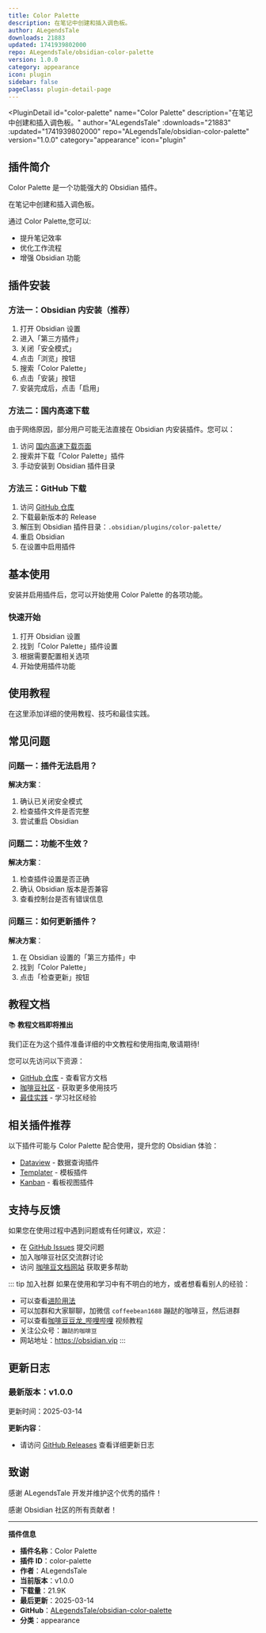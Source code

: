 ```yaml
---
title: Color Palette
description: 在笔记中创建和插入调色板。
author: ALegendsTale
downloads: 21883
updated: 1741939802000
repo: ALegendsTale/obsidian-color-palette
version: 1.0.0
category: appearance
icon: plugin
sidebar: false
pageClass: plugin-detail-page
---
```


<PluginDetail
  id="color-palette"
  name="Color Palette"
  description="在笔记中创建和插入调色板。"
  author="ALegendsTale"
  :downloads="21883"
  :updated="1741939802000"
  repo="ALegendsTale/obsidian-color-palette"
  version="1.0.0"
  category="appearance"
  icon="plugin"
>

<!-- AUTO_GENERATED_START -->
## 插件简介

Color Palette 是一个功能强大的 Obsidian 插件。

在笔记中创建和插入调色板。

通过 Color Palette,您可以:

- 提升笔记效率
- 优化工作流程
- 增强 Obsidian 功能

<!-- AUTO_GENERATED_END -->

<!-- AUTO_GENERATED_START -->
## 插件安装

### 方法一：Obsidian 内安装（推荐）

1. 打开 Obsidian 设置
2. 进入「第三方插件」
3. 关闭「安全模式」
4. 点击「浏览」按钮
5. 搜索「Color Palette」
6. 点击「安装」按钮
7. 安装完成后，点击「启用」

### 方法二：国内高速下载

由于网络原因，部分用户可能无法直接在 Obsidian 内安装插件。您可以：

1. 访问 [国内高速下载页面](/zh/documentation/obsidian-plugins-download.html)
2. 搜索并下载「Color Palette」插件
3. 手动安装到 Obsidian 插件目录

### 方法三：GitHub 下载

1. 访问 [GitHub 仓库](https://github.com/ALegendsTale/obsidian-color-palette)
2. 下载最新版本的 Release
3. 解压到 Obsidian 插件目录：`.obsidian/plugins/color-palette/`
4. 重启 Obsidian
5. 在设置中启用插件

## 基本使用

安装并启用插件后，您可以开始使用 Color Palette 的各项功能。

### 快速开始

1. 打开 Obsidian 设置
2. 找到「Color Palette」插件设置
3. 根据需要配置相关选项
4. 开始使用插件功能

<!-- AUTO_GENERATED_END -->

<!-- CUSTOM_CONTENT_START:tutorial -->
## 使用教程

在这里添加详细的使用教程、技巧和最佳实践。

<!-- CUSTOM_CONTENT_END:tutorial -->

<!-- SHARED_CONTENT_START -->
## 常见问题

### 问题一：插件无法启用？

**解决方案**：
1. 确认已关闭安全模式
2. 检查插件文件是否完整
3. 尝试重启 Obsidian

### 问题二：功能不生效？

**解决方案**：
1. 检查插件设置是否正确
2. 确认 Obsidian 版本是否兼容
3. 查看控制台是否有错误信息

### 问题三：如何更新插件？

**解决方案**：
1. 在 Obsidian 设置的「第三方插件」中
2. 找到「Color Palette」
3. 点击「检查更新」按钮

## 教程文档

📚 **教程文档即将推出**

我们正在为这个插件准备详细的中文教程和使用指南,敬请期待!

您可以先访问以下资源：
- [GitHub 仓库](https://github.com/ALegendsTale/obsidian-color-palette) - 查看官方文档
- [咖啡豆社区](/zh/bases/) - 获取更多使用技巧
- [最佳实践](/zh/best-practices/) - 学习社区经验

## 相关插件推荐

以下插件可能与 Color Palette 配合使用，提升您的 Obsidian 体验：

- [Dataview](/zh/plugins/dataview.html) - 数据查询插件
- [Templater](/zh/plugins/templater-obsidian.html) - 模板插件
- [Kanban](/zh/plugins/obsidian-kanban.html) - 看板视图插件

## 支持与反馈

如果您在使用过程中遇到问题或有任何建议，欢迎：

- 在 [GitHub Issues](https://github.com/ALegendsTale/obsidian-color-palette/issues) 提交问题
- 加入咖啡豆社区交流群讨论
- 访问 [咖啡豆文档网站](https://obsidian.vip) 获取更多帮助

::: tip 加入社群
如果在使用和学习中有不明白的地方，或者想看看别人的经验：
- 可以查看[进阶用法](/zh/advanced)
- 可以加群和大家聊聊，加微信 `coffeebean1688` 蹦跶的咖啡豆，然后进群
- 可以查看[咖啡豆豆龙_哔哩哔哩](https://space.bilibili.com/618777356) 视频教程
- 关注公众号：`蹦跶的咖啡豆`
- 网站地址：https://obsidian.vip
:::
<!-- SHARED_CONTENT_END -->

<!-- AUTO_GENERATED_START -->
## 更新日志

### 最新版本：v1.0.0

更新时间：2025-03-14

**更新内容**：
- 请访问 [GitHub Releases](https://github.com/ALegendsTale/obsidian-color-palette/releases) 查看详细更新日志

## 致谢

感谢 ALegendsTale 开发并维护这个优秀的插件！

感谢 Obsidian 社区的所有贡献者！

---

**插件信息**
- **插件名称**：Color Palette
- **插件 ID**：color-palette
- **作者**：ALegendsTale
- **当前版本**：v1.0.0
- **下载量**：21.9K
- **最后更新**：2025-03-14
- **GitHub**：[ALegendsTale/obsidian-color-palette](https://github.com/ALegendsTale/obsidian-color-palette)
- **分类**：appearance
<!-- AUTO_GENERATED_END -->

</PluginDetail>


